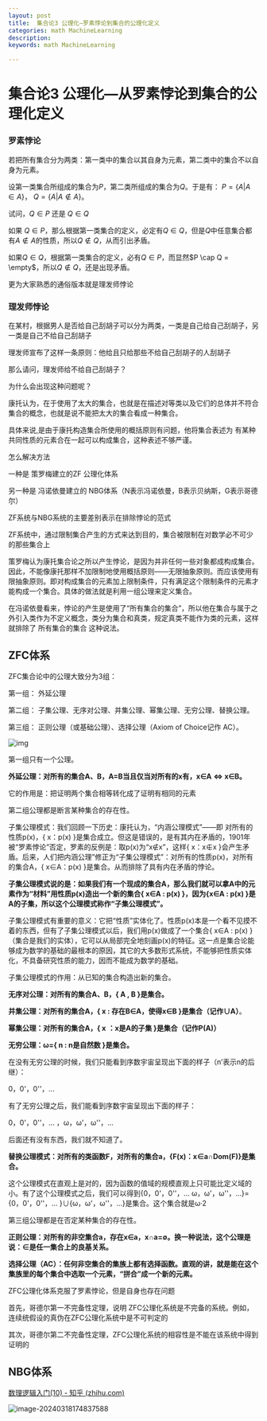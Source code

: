 ```yaml
---
layout: post
title:  集合论3 公理化—罗素悖论到集合的公理化定义
categories: math MachineLearning
description: 
keywords: math MachineLearning

---
```


# 集合论3 公理化—从罗素悖论到集合的公理化定义



### 罗素悖论

若把所有集合分为两类：第一类中的集合以其自身为元素，第二类中的集合不以自身为元素。

设第一类集合所组成的集合为$P$，第二类所组成的集合为$Q$。于是有： $P=\{A |A \in A\}$， $Q=\{A |A \notin A\}$。

试问，$Q \in P$ 还是 $Q \in Q$

如果 $Q \in P$，那么根据第一类集合的定义，必定有$Q \in Q$，但是$Q$中任意集合都有$A \notin A$的性质，所以$Q \notin Q$，从而引出矛盾。

如果$Q \in Q$，根据第一类集合的定义，必有$Q \in P$，而显然$P \cap Q = \empty$，所以$Q \notin Q$，还是出现矛盾。



更为大家熟悉的通俗版本就是理发师悖论

### 理发师悖论

在某村，根据男人是否给自己刮胡子可以分为两类，一类是自己给自己刮胡子，另一类是自己不给自己刮胡子

理发师宣布了这样一条原则：他给且只给那些不给自己刮胡子的人刮胡子

那么请问，理发师给不给自己刮胡子？



为什么会出现这种问题呢？

康托认为，在于使用了太大的集合，也就是在描述对等类以及它们的总体并不符合集合的概念，也就是说不能把太大的集合看成一种集合。

具体来说,是由于康托构造集合所使用的概括原则有问题，他将集合表述为 有某种共同性质的元素合在一起可以构成集合，这种表述不够严谨。



怎么解决方法

一种是 策罗梅建立的ZF 公理化体系

另一种是 冯诺依曼建立的 NBG体系（N表示冯诺依曼，B表示贝纳斯，G表示哥德尔）

ZF系统与NBG系统的主要差别表示在排除悖论的范式

ZF系统中，通过限制集合产生的方式来达到目的，集合被限制在对数学必不可少的那些集合上

策罗梅认为康托集合论之所以产生悖论，是因为并非任何一些对象都成构成集合。因此，不能像康托那样不加限制地使用概括原则——无限抽象原则。而应该使用有限抽象原则。即对构成集合的元素加上限制条件，只有满足这个限制条件的元素才能构成一个集合。具体的做法就是利用一组公理来定义集合。



在冯诺依曼看来，悖论的产生是使用了“所有集合的集合”，所以他在集合与属于之外引入类作为不定义概念，类分为集合和真类，规定真类不能作为类的元素，这样就排除了 所有集合的集合 这种说法。



## ZFC体系

ZFC集合论中的公理大致分为3组：

第一组： 外延公理

第二组： 子集公理、无序对公理、并集公理、幂集公理、无穷公理、替换公理。

第三组： 正则公理（或基础公理）、选择公理（Axiom of Choice记作 AC）。

![img](https://piccdn.igetget.com/img/202003/15/202003152327421071061255.png)

第一组只有一个公理。

**外延公理：对所有的集合A、B，A=B当且仅当对所有的x有，x∈A** **⇔ x∈B。**

它的作用是：把证明两个集合相等转化成了证明有相同的元素



第二组公理都是断言某种集合的存在性。

子集公理模式：我们回顾一下历史：康托认为，“内涵公理模式”——即 对所有的性质p(x)，{ x：p(x) }是集合成立。但这是错误的，是有其内在矛盾的，1901年被“罗素悖论”否定，罗素的反例是：取p(x)为“x∉x”，这样{ x：x∉x }会产生矛盾。后来，人们把内涵公理”修正为“子集公理模式”：对所有的性质p(x)，对所有的集合A，{ x∈A：p(x) }是集合。从而排除了具有内在矛盾的悖论。

**子集公理模式说的是：如果我们有一个现成的集合A，那么我们就可以拿A中的元素作为“材料”用性质p(x)造出一个新的集合{ x∈A : p(x) }，因为{x∈A : p(x) }是A的子集，所以这个公理模式称作“子集公理模式”。**

子集公理模式有重要的意义：它把“性质”实体化了。性质p(x)本是一个看不见摸不着的东西，但有了子集公理模式以后，我们用p(x)做成了一个集合{ x∈A : p(x) }（集合是我们的实体），它可以从局部完全地刻画p(x)的特征。这一点是集合论能够成为数学的基础的最根本的原因，其它的大多数形式系统，不能够把性质实体化，不具备研究性质的能力，因而不能成为数学的基础。

子集公理模式的作用：从已知的集合构造出新的集合。



**无序对公理：对所有的集合A、B，{ A , B }是集合。**



**并集公理：对所有的集合A，{ x : 存在B∈A，使得x∈B }是集合（记作∪A）**。



**幂集公理：对所有的集合A，{ x** **：x是A的子集 }是集合（记作P(A)）**



**无穷公理：ω={ n : n是自然数 }是集合。**

在没有无穷公理的时候，我们只能看到序数宇宙呈现出下面的样子（n’表示n的后继）：

0，0'，0''，...

有了无穷公理之后，我们能看到序数宇宙呈现出下面的样子：

0，0'，0''，... ，ω，ω'，ω''，...

后面还有没有东西，我们就不知道了。



**替换公理模式：对所有的类函数F，对所有的集合a，{F(x)：x∈a∩Dom(F)}是集合。**

这个公理模式在直观上是对的，因为函数的值域的规模直观上只可能比定义域的小。有了这个公理模式之后，我们可以得到{0，0'，0''，... ω，ω'，ω''，...}={0，0'，0''，... }∪{ω，ω'，ω''，...}是集合。这个集合就是ω·2



第三组公理都是在否定某种集合的存在性。

**正则公理：对所有的非空集合a，存在x∈a，x∩a=∅。换一种说法，这个公理是说：∈是任一集合上的良基关系。**



**选择公理（AC）：任何非空集合的集族上都有选择函数。直观的讲，就是能在这个集族里的每个集合中选取一个元素，“拼合”成一个新的元素。**



ZFC公理化体系克服了罗素悖论，但是自身也存在问题

首先，哥德尔第一不完备性定理，说明 ZFC公理化系统是不完备的系统。例如，连续统假设的真伪在ZFC公理化系统中是不可判定的

其次，哥德尔第二不完备性定理，ZFC公理化系统的相容性是不能在该系统中得到证明的



## NBG体系

[数理逻辑入门(10) - 知乎 (zhihu.com)](https://zhuanlan.zhihu.com/p/425249653)

![image-20240318174837588](https://zuti.oss-cn-qingdao.aliyuncs.com/img/20240318174837.png)
